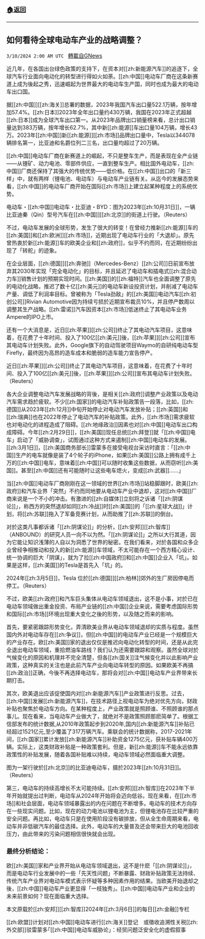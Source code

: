 ###  [:house:返回](README.md)
---


## 如何看待全球电动车产业的战略调整？
`3/10/2024 2:00 AM UTC ` [轉載自GNews](https://gnews.org/articles/2380797)

近几年，在各国出台绿色政策的支持下，在资本对[[zh:新能源汽车]]的追逐下，全球汽车行业面向电动化的转型进行得如火如荼。[[zh:中国]]电动车厂商在这条新赛道上成为後起之秀，迅速崛起为世界最大的电动车生产国，同时也成为最大的电动车出口国。

据[[zh:中国]][[zh:海关]]总署的数据，2023年我国汽车出口量522.1万辆，按年增加57.4%。[[zh:日本]]2023年全年出口量约430万辆，我国在2023年正式超越[[zh:日本]]成为全球汽车出口第一。从2023年品牌出口销量榜来看，总计出口销量达到383万辆，按年增长62.7%，其中新[[zh:能源]]车出口量104万辆，增长43万。2023年[[zh:中国]]新[[zh:能源]][[zh:市场]]品牌出口量中，Tesla以344078辆排名第一，比亚迪和名爵位列二三名，出口量均超过了20万辆。

[[zh:中国]]电动车厂商在新赛道上的崛起，不只是整车生产，而是表现在全产业链——从锂矿、动力电池、零部件供应，一直到整车生产。相比国外电动车，[[zh:中国]]厂商还保持了其强大的传统优势——低价格。在[[zh:中国]]出口的「新三样」中，就有两样（锂电池、电动车）与电动车产业链有关。从迄今的发展态势来看，[[zh:中国]]的电动车厂商开始在国际[[zh:市场]]上建立起某种程度上的系统优势。

电动车・[[zh:中国]]电动车・比亚迪・BYD：图为2023年[[zh:10月31日]]，一辆比亚迪秦（Qin）型号汽车在[[zh:中国]][[zh:北京]]的街道上行驶。（Reuters）

不过，电动车发展的全球形势，发生了很大的转变！在曾经力推新[[zh:能源]]车的[[zh:美国]]和[[zh:欧洲]][[zh:市场]]，近期出现了电动车行业的「大退却」。原先曾热衷於新[[zh:能源]]车的欧美企业和[[zh:政府]]，似乎不约而同，在近期纷纷出现了「转舵」的迹象。

在企业层面，[[zh:德国]][[zh:奔驰]]（Mercedes-Benz）[[zh:公司]]日前宣布放弃其2030年实现「完全电动化」的目标，并且延迟了电动车和插电式[[zh:混合动力车]]销售计划的预期实现时间。[[zh:美国]]的[[zh:福特]]汽车也全面调整了原先的电动化战略，推迟了数十亿[[zh:美元]]的电动车新设投资计划，并削减了电动车产量、调低了利润率目标。曾被称为「Tesla劲敌」的[[zh:美国]]电动汽车[[zh:初创公司]]Rivian Automotive因为持续亏损於近期宣布裁员10%，并且停产数周以调整其生产战略。[[zh:雷诺]]汽车因资本[[zh:市场]]低迷终止了其电动车业务Ampere的IPO上市。

还有一个大消息是，近日[[zh:苹果]][[zh:公司]]终止了其电动汽车项目，这意味着，在花费了十年时间、投入了100亿[[zh:美元]]後，[[zh:苹果]][[zh:公司]]宣布其电动车计划失败。此外，Google旗下的自动驾驶项目Waymo的自研纯电动车型Firefly，最终因为高昂的造车成本和脆弱的造车能力宣告停产。

近日[[zh:苹果]][[zh:公司]]终止了其电动汽车项目，这意味着，在花费了十年时间、投入了100亿[[zh:美元]]後，[[zh:苹果]][[zh:公司]]宣布其电动车计划失败。（Reuters）

各大企业调整电动汽车发展战略的背後，是相关[[zh:政府]]调整产业政策以及电动汽车需求趋於疲软。不少[[zh:国家]]的电动汽车补贴政策告一段落，比如，[[zh:德国]]从2023年[[zh:12月]]中旬开始停止对电动汽车发放补贴；[[zh:英国]]和[[zh:瑞典]]也在2022年停止了电动汽车的补贴政策。此外，[[zh:市场]]需求疲软也对电动化的进程造成了阻碍。[[zh:地缘政治]]因素也对[[zh:中国]]电动车出口构成障碍。今年[[zh:2月29日]]，[[zh:美国]]现任总统[[zh:拜登]]就「[[zh:中国]]电车」启动了「威胁调查」，试图通过这种方式来遏制[[zh:中国]]电动车的发展。[[zh:3月1日]]，[[zh:美国商务部长]]雷蒙多在接受电视台采访时直言：「[[zh:中国]]生产的电车就像是装了4个轮子的iPhone，如果[[zh:美国]]公路上拥有成千上万的[[zh:中国]]电车，意味着[[zh:中国]]可以随时收集这些数据，从而窃听[[zh:美国]]。甚至[[zh:中国]]还有可能随时让这些电车熄火，变成[[zh:武器]]……」

当[[zh:中国]]电动车厂商刚刚在这一领域的世界[[zh:市场]]站稳脚跟时，欧美[[zh:政府]]和汽车业界「突然」不约而同地要从电动车产业中退却，这对[[zh:中国]]厂商来说是一个不小的冲击。有激进的[[zh:自媒体]]立刻将之诉诸「[[zh:阴谋论]]」，称西方的突然退却如同[[zh:冷战]]时[[zh:美国]]的「[[zh:星球大战]]」计划，将[[zh:苏联]]拖入了军备竞赛计划，从而助推了[[zh:苏联]]的倒台。

对於这类凡事都诉诸「[[zh:阴谋论]]」的分析，[[zh:安邦]][[zh:智库]]（ANBOUND）的研究人员一向不以为然。「[[zh:阴谋论]]」之所以大行其道，因为它能让知识浅薄的人自以为洞悉了世界的秘密。在我们看来，对於各国和众多企业曾经争相推动和投入的新[[zh:能源]]车领域，不太可能存在一个西方精心设计、统一协调的巨大「阴谋」，就为了拉[[zh:中国政府]]和[[zh:中国]]企业入「坑」。如果是这样，[[zh:美国]]的Tesla是首先入「坑」的。

2024年[[zh:3月5日]]，Tesla 位於[[zh:德国]][[zh:柏林]]郊外的生厂房因停电而停工。（Reuters）

不过，欧美[[zh:政府]]和汽车巨头集体从电动车领域退出，这不是小事，对於已在电动车领域做出重金投资、布局产业链的[[zh:中国]]企业来说，需要考虑国际形势和国际[[zh:市场]]环境出现重大变化之後的形势，以及随之而来的影响。

首先，要紧密跟踪形势变化，弄清欧美业界从电动车领域退却的实质与程度。虽然国内外对电动车存在[[zh:争议]]，但[[zh:中国]]的电动车产业已经是一个规模巨大的产业存在。欧[[zh:美国]]家的退出仅仅是推迟向电动化转型的时间，还是从此完全退出电动车领域，重拾燃油车路线？我们认为还需要跟踪和观察。虽然全球对於气候变化的原因和机理并不完全清楚，但各[[zh:国关]]注气候变化并以此影响产业政策，这种真实的关注也是此前汽车产业向电动车转型的原因。如果欧美不再搞[[zh:政治]]正确，今後不再选择电动车，那将会对[[zh:中国]]电动车产业界带来长期打击。

其次，欧美退出应该促使国内对[[zh:新能源汽车]]产业政策进行反思。过去，[[zh:中国]]发展[[zh:新能源汽车]]，在技术路径上视电动车为绝对优先方向，财政补贴也聚焦於电动车方向。在某种程度上，产业政策就是照顾谁、不照顾谁的那点事儿。现在看来，当电动车产业做大了，就绝对不是政策照顾那麽简单了。根据工信部发布的统计数据,从2010年政策起步到2020年,国内[[zh:新能源汽车]]补贴已经超过1521亿元,至少覆盖了317万辆汽车。乘联会的统计数据称，2017-2021年间，[[zh:国家]]累计发放[[zh:新能源汽车]]补助资金1275亿元，获补贴车辆400万辆。实际上，这类财政补贴是一种政策套利。但是，新[[zh:能源]]车不能永远依靠政策性的补贴发展，随着各国补贴难以持续，电动车领域必然面临重大调整。

图为一架行驶於[[zh:北京]]的比亚迪电动车，摄於2023年[[zh:10月31日]]。（Reuters）

第三，电动车的持续高增长不太可能持续。[[zh:安邦]][[zh:智库]]在2023年下半年开始就提出过判断，电动车从2024年开始将会迈向低谷。现在来看，在[[zh:市场]]和社会层面，电动车领域暴露出的内在问题在不断增多。电动车的技术方向存在一些现实问题。比如，现在的动力电池以锂电池为主，但锂电池存在比较严重的安全问题。再比如，电动车只是在使用阶段没有碳排放，但从全生命周期来看，电动车并非低碳汽车的最佳选择。此外，电动车的大量普及还会带来巨大的电池回收压力，由此带来的污染问题相信很快就会出现。

### 最终分析结论：

欧[[zh:美国]]家和产业界开始从电动车领域退出，这不是什麽「[[zh:阴谋论]]」，而是电动车行业发展中的一些「先天性问题」不断暴露、财政补贴政策无法持续、传统汽车产业界对电动车模式表示怀疑等多种因素作用的结果。当欧美开始退却之後，[[zh:中国]]电动车产业更显得「一枝独秀」。[[zh:中国]]电动车产业和企业的未来前景如何？现在面临重大选择。

本文原载於[[zh:安邦]][[zh:智库]]2024年[[zh:3月6日]]的每日[[zh:金融]]专栏

[[zh:欧盟]]计划对[[zh:中国]]电动车进行[[zh:海关]]登记　或徵收追溯性关税[[zh:外交部]]驳雷蒙多｢[[zh:中国]]电动车威胁论｣：经贸问题泛安全化的虚假叙事
